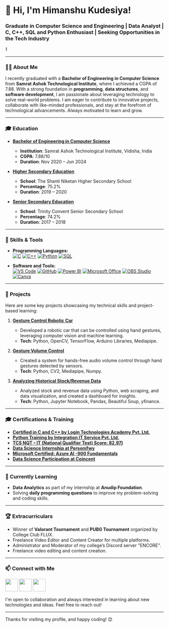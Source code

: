 # 👋 Hi, I'm Himanshu Kudesiya!

### Graduate in Computer Science and Engineering | Data Analyst | C, C++, SQL and Python Enthusiast | Seeking Opportunities in the Tech Industry

1

---

### 👨‍🎓 About Me
I recently graduated with a **Bachelor of Engineering in Computer Science** from **Samrat Ashok Technological Institute**, where I achieved a CGPA of 7.88. With a strong foundation in **programming**, **data structures**, and **software development**, I am passionate about leveraging technology to solve real-world problems. I am eager to contribute to innovative projects, collaborate with like-minded professionals, and stay at the forefront of technological advancements. Always motivated to learn and grow.

--- 

### 🎓 Education
- **[Bachelor of Engineering in Computer Science](https://drive.google.com/file/d/1dvEcLc_PVc0Sm4Rnk4XQB4qlFaGNwoK5/view)**
  - **Institution**: Samrat Ashok Technological Institute, Vidisha, India
  - **CGPA**: 7.88/10
  - **Duration**: Nov 2020 – Jun 2024

- **[Higher Secondary Education](https://drive.google.com/file/d/1mOG_18G4lX7rcn3PzbsrnRpjNGYoYiv6/view)**
  - **School**: The Shanti Niketan Higher Secondary School
  - **Percentage**: 75.2%
  - **Duration**: 2019 – 2020

- **[Senior Secondary Education](https://drive.google.com/file/d/1lrhihdHx1aFz8xwlm757_APqig3x_5nu/view)**
  - **School**: Trinity Convent Senior Secondary School
  - **Percentage**: 74.2%
  - **Duration**: 2017 – 2018

---

### 💼 Skills & Tools
- **Programming Languages:**  
[![C](https://img.shields.io/badge/C-A8B9CC?style=for-the-badge&logo=c&logoColor=white)](#)
[![C++](https://img.shields.io/badge/C++-00599C?style=for-the-badge&logo=c%2B%2B&logoColor=white)](#)
[![Python](https://img.shields.io/badge/Python-3776AB?style=for-the-badge&logo=python&logoColor=white)](#)
[![SQL](https://img.shields.io/badge/SQL-336791?style=for-the-badge&logo=postgresql&logoColor=white)](#)

- **Software and Tools:**  
[![VS Code](https://img.shields.io/badge/VS%20Code-007ACC?style=for-the-badge&logo=visual-studio-code&logoColor=white)](#)
[![GitHub](https://img.shields.io/badge/GitHub-181717?style=for-the-badge&logo=github&logoColor=white)](#)
[![Power BI](https://img.shields.io/badge/Power%20BI-F2C811?style=for-the-badge&logo=power-bi&logoColor=black)](#)
[![Microsoft Office](https://img.shields.io/badge/Microsoft%20Office-D83B01?style=for-the-badge&logo=microsoft-office&logoColor=white)](#)
[![OBS Studio](https://img.shields.io/badge/OBS%20Studio-302E31?style=for-the-badge&logo=obs-studio&logoColor=white)](#)
[![Canva](https://img.shields.io/badge/Canva-00C4CC?style=for-the-badge&logo=canva&logoColor=white)](#)

---

### 📂 Projects
Here are some key projects showcasing my technical skills and project-based learning:

1. **[Gesture Control Robotic Car](https://github.com/ashu-kudesiya/Gesture-Controlled-Robotic-Car)**
   - Developed a robotic car that can be controlled using hand gestures, leveraging computer vision and machine learning.
   - **Tech**: Python, OpenCV, TensorFlow, Arduino Libraries, Mediapipe.

2. **[Gesture Volume Control](https://github.com/ashu-kudesiya/Gesture_Volume_Control)**
   - Created a system for hands-free audio volume control through hand gestures detected by sensors.
   - **Tech**: Python, CV2, Mediapipe, Numpy.

3. **[Analyzing Historical Stock/Revenue Data](https://github.com/ashu-kudesiya/Analyzing-Historical-Stock-Revenue-Data)**
   - Analyzed stock and revenue data using Python, web scraping, and data visualization, and created a dashboard for insights.
   - **Tech**: Python, Jupyter Notebook, Pandas, Beautiful Soup, yfinance.

---

### 🎓 Certifications & Training
- [**Certified in C and C++ by Login Technologies Academy Pvt. Ltd.**](https://drive.google.com/file/d/1mOG_18G4lX7rcn3PzbsrnRpjNGYoYiv6/view)
- [**Python Training by Integration IT Service Pvt. Ltd.**](https://drive.google.com/file/d/1lrhihdHx1aFz8xwlm757_APqig3x_5nu/view?usp=drive_link)
- [**TCS NQT – IT (National Qualifier Test) Score: 82.97)**](https://drive.google.com/file/d/1dvEcLc_PVc0Sm4Rnk4XQB4qlFaGNwoK5/view?usp=drive_link)
- [**Data Science Internship at Personifwy**](https://drive.google.com/file/d/1Bi6aPzlCzNctIoyzm0qyjuLHc0jJsnTC/view)
- [**Microsoft Certified: Azure AI -900 Fundamentals**](https://drive.google.com/file/d/1XbLSF8d02TQvR-7fZdUhCmFiOWYpEGa-/view)
- [**Data Science Participation at Coincent**](https://drive.google.com/file/d/1YdlYj0M7GnZxE6mRRLpk4fxW8RgnYnZU/view)

---

### 🌱 Currently Learning
- **Data Analytics** as part of my internship at **Anudip Foundation**.
- Solving **daily programming questions** to improve my problem-solving and coding skills.

---

### 🏆 Extracurriculars
- Winner of **Valorant Tournament** and **PUBG Tournament** organized by College Club FLUX.
- Freelance Video Editor and Content Creator for multiple platforms.
- Administrator and Moderator of my college’s Discord server "ENCORE".
- Freelance video editing and content creation.

---

### 📫 Connect with Me
<a href="mailto:himanshu.kudesiya@gmail.com"><img src="https://img.icons8.com/color/48/000000/gmail.png" width="40" margin="1%"/></a>
<a href="https://www.linkedin.com/in/himanshu-kudesiya"><img src="https://img.icons8.com/color/48/000000/linkedin.png" width="40" margin="1%"/></a>
<a href="https://www.instagram.com/ashu_kudesiya/"><img src="https://img.icons8.com/fluency/48/000000/instagram-new.png" width="40" margin="1%" /></a>


I'm open to collaboration and always interested in learning about new technologies and ideas. Feel free to reach out!

---

Thanks for visiting my profile, and happy coding! 😊
